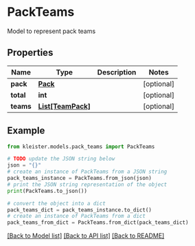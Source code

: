 # PackTeams

Model to represent pack teams

## Properties

Name | Type | Description | Notes
------------ | ------------- | ------------- | -------------
**pack** | [**Pack**](Pack.md) |  | [optional] 
**total** | **int** |  | [optional] 
**teams** | [**List[TeamPack]**](TeamPack.md) |  | [optional] 

## Example

```python
from kleister.models.pack_teams import PackTeams

# TODO update the JSON string below
json = "{}"
# create an instance of PackTeams from a JSON string
pack_teams_instance = PackTeams.from_json(json)
# print the JSON string representation of the object
print(PackTeams.to_json())

# convert the object into a dict
pack_teams_dict = pack_teams_instance.to_dict()
# create an instance of PackTeams from a dict
pack_teams_from_dict = PackTeams.from_dict(pack_teams_dict)
```
[[Back to Model list]](../README.md#documentation-for-models) [[Back to API list]](../README.md#documentation-for-api-endpoints) [[Back to README]](../README.md)


